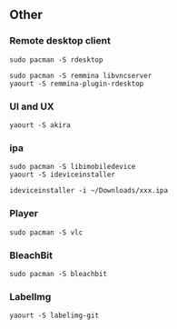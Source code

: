 ## Other

### Remote desktop client

```
sudo pacman -S rdesktop

sudo pacman -S remmina libvncserver
yaourt -S remmina-plugin-rdesktop
```

### UI and UX

```
yaourt -S akira
```

### ipa

```
sudo pacman -S libimobiledevice
yaourt -S ideviceinstaller

ideviceinstaller -i ~/Downloads/xxx.ipa
```

### Player

```
sudo pacman -S vlc
```

### BleachBit

```
sudo pacman -S bleachbit
```

### LabelImg

```
yaourt -S labelimg-git
```
